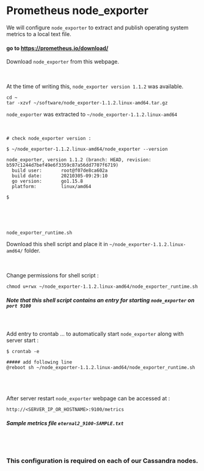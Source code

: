 # Prometheus node_exporter

We will configure ` node_exporter ` to extract and publish operating system metrics to a local text file. <br>

#### go to https://prometheus.io/download/

Download ` node_exporter ` from this webpage. <br><br><br>

At the time of writing this, ` node_exporter version 1.1.2 ` was available. <br>
```
cd ~
tar -xzvf ~/software/node_exporter-1.1.2.linux-amd64.tar.gz
```

` node_exporter ` was extracted to ` ~/node_exporter-1.1.2.linux-amd64 `
<br><br><br>

```
# check node_exporter version :

$ ~/node_exporter-1.1.2.linux-amd64/node_exporter --version

node_exporter, version 1.1.2 (branch: HEAD, revision: b597c1244d7bef49e6f3359c87a56dd7707f6719)
  build user:       root@f07de8ca602a
  build date:       20210305-09:29:10
  go version:       go1.15.8
  platform:         linux/amd64

$
```

<br><br><br>

```
node_exporter_runtime.sh
```
Download this shell script and place it in ` ~/node_exporter-1.1.2.linux-amd64/ ` folder. <br><br><br>

Change permissions for shell script :
```
chmod u+rwx ~/node_exporter-1.1.2.linux-amd64/node_exporter_runtime.sh
```

##### Note that this shell script contains an entry for starting ` node_exporter ` on ` port 9100 `


<br><br>
Add entry to crontab ... to automatically start ` node_exporter ` along with server start :
```
$ crontab -e

##### add following line
@reboot	sh ~/node_exporter-1.1.2.linux-amd64/node_exporter_runtime.sh
```

<br><br><br>
After server restart ` node_exporter ` webpage can be accessed at :
```
http://<SERVER_IP_OR_HOSTNAME>:9100/metrics
```

##### Sample metrics file ` eternal2_9100-SAMPLE.txt `

<br><br>

### This configuration is required on each of our Cassandra nodes.

<br>
